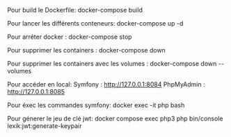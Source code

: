 Pour build le Dockerfile:
docker-compose build

Pour lancer les différents conteneurs: 
docker-compose up -d

Pour arrêter docker :
docker-compose stop

Pour supprimer les containers :
docker-compose down


Pour supprimer les containers avec les volumes :
docker-compose down --volumes

Pour accéder en local:
Symfony : http://127.0.0.1:8084
PhpMyAdmin : http://127.0.0.1:8085

Pour éxec les commandes symfony:
docker exec -it php bash

Pour génerer le jeu de clé jwt:
docker compose exec php3 php bin/console lexik:jwt:generate-keypair